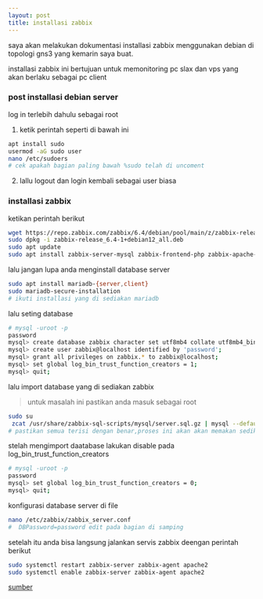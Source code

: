 ```yaml
---
layout: post
title: installasi zabbix
---
```


saya akan melakukan dokumentasi installasi zabbix menggunakan debian di topologi gns3 yang kemarin saya buat.

installasi zabbix ini bertujuan untuk memonitoring pc slax dan vps yang akan berlaku sebagai pc client

### post installasi debian server 

 log in terlebih dahulu sebagai root
  1. ketik perintah seperti di bawah ini

```bash
apt install sudo
usermod -aG sudo user
nano /etc/sudoers
# cek apakah bagian paling bawah %sudo telah di uncoment
```
  2. lallu logout dan login kembali sebagai user biasa

### installasi zabbix

ketikan perintah berikut

```bash
wget https://repo.zabbix.com/zabbix/6.4/debian/pool/main/z/zabbix-release/zabbix-release_6.4-1+debian12_all.deb
sudo dpkg -i zabbix-release_6.4-1+debian12_all.deb
sudo apt update
sudo apt install zabbix-server-mysql zabbix-frontend-php zabbix-apache-conf zabbix-sql-scripts zabbix-agent
```

lalu jangan lupa anda menginstall database server

```bash
sudo apt install mariadb-{server,client}
sudo mariadb-secure-installation
# ikuti installasi yang di sediakan mariadb
```

lalu seting database

```bash
# mysql -uroot -p
password
mysql> create database zabbix character set utf8mb4 collate utf8mb4_bin;
mysql> create user zabbix@localhost identified by 'password';
mysql> grant all privileges on zabbix.* to zabbix@localhost;
mysql> set global log_bin_trust_function_creators = 1;
mysql> quit;
```

lalu import database yang di sediakan zabbix 

> untuk masalah ini pastikan anda masuk sebagai root
 
```bash
sudo su
 zcat /usr/share/zabbix-sql-scripts/mysql/server.sql.gz | mysql --default-character-set=utf8mb4 -uzabbix -p zabbix
# pastikan semua terisi dengan benar,proses ini akan akan memakan sedikit waktu (kalau makanya nassi padang nanti kenyang)
``` 

stelah mengimport daatabase lakukan disable pada  log_bin_trust_function_creators
```bash
# mysql -uroot -p
password
mysql> set global log_bin_trust_function_creators = 0;
mysql> quit; 
```

konfigurasi database server di file

```bash
nano /etc/zabbix/zabbix_server.conf
#  DBPassword=password edit pada bagian di samping
```

setelah itu anda bisa langsung jalankan servis zabbix deengan perintah berikut


```bash
sudo systemctl restart zabbix-server zabbix-agent apache2
sudo systemctl enable zabbix-server zabbix-agent apache2 

```
[sumber](https://www.zabbix.com/download?zabbix=6.4&os_distribution=debian&os_version=12&components=server_frontend_agent&db=mysql&ws=apache)
